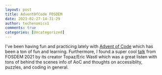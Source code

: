 ```yaml
---
layout: post
title: AdventOfCode FOSDEM 
date: 2021-02-27-14-31-29
author: techenomics1
comments: true
categories: [Uncategorized]
---
```

I've been having fun and practicing lately with [Advent of Code](https://adventofcode.com/) which has been a ton of fun and learning.  Furthermore, I found a super cool [talk](https://fosdem.org/2021/schedule/event/adventofcode/) from FOSDEM 2021 by its creator Topaz/Eric Wastl which was a great listen with tons of behind the scenes info of AoC and thoughts on accessiblity, puzzles, and coding in general.  